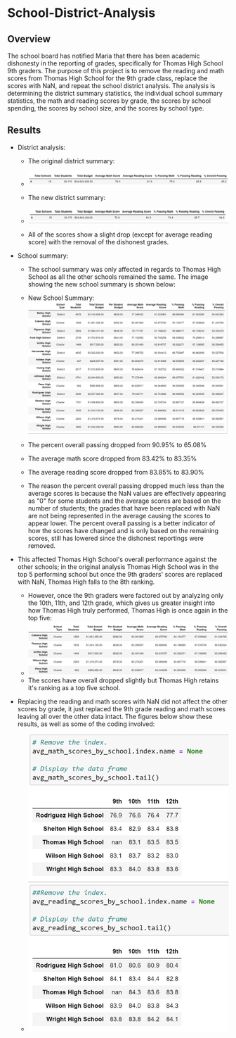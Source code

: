 # School-District-Analysis

## Overview

The school board has notified Maria that there has been academic dishonesty in the reporting of grades, specifically for Thomas High School 9th graders. The purpose of this project is to remove the reading and math scores from Thomas High School for the 9th grade class, replace the scores with NaN, and repeat the school district analysis. The analysis is determining the district summary statistics, the individual school summary statistics, the math and reading scores by grade, the scores by school spending, the scores by school size, and the scores by school type. 

## Results

* District analysis:

  * The original district summary:
  * ![Original_District_Summary](/Resources/Original_District_Summary.png)

  * The new district summary:
  * ![New_District_Summary](/Resources/New_District_Summary.png)

  * All of the scores show a slight drop (except for average reading score) with the removal of the dishonest grades.

* School summary:

  * The school summary was only affected in regards to Thomas High School as all the other schools remained the same. The image showing the new school summary is shown below:

  * New School Summary:
![Original_School_Summary](/Resources/Original_School_Summary.png)

  * The percent overall passing dropped from 90.95% to 65.08%
  * The average math score dropped from 83.42% to 83.35%
  * The average reading score dropped from 83.85% to 83.90%
  * The reason the percent overall passing dropped much less than the average scores is because the NaN values are effectively appearing as "0" for some students and the average scores are based on the number of students; the grades that have been replaced with NaN are not being represented in the average causing the scores to appear lower. The percent overall passing is a better indicator of how the scores have changed and is only based on the remaining scores, still has lowered since the dishonest reportings were removed.

* This affected Thomas High School's overall performance against the other schools; in the original analysis Thomas High School was in the top 5 performing school but once the 9th graders' scores are replaced with NaN, Thomas High falls to the 8th ranking. 
  * However, once the 9th graders were factored out by analyzing only the 10th, 11th, and 12th grade, which gives us greater insight into how Thomas High truly performed, Thomas High is once again in the top five:
  * ![New_Top5_Schools.png](/Resources/New_Top5_Schools.png)
  * The scores have overall dropped slightly but Thomas High retains it's ranking as a top five school.

* Replacing the reading and math scores with NaN did not affect the other scores by grade, it just replaced the 9th grade reading and math scores leaving all over the other data intact. The figures below show these results, as well as some of the coding involved:
  * ![New_ScoresbyGrade.png](/Resources/New_ScoresbyGrade.png)
